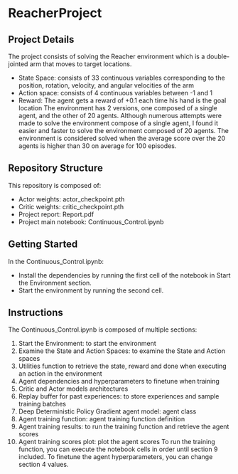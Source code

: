 # ReacherProject

## Project Details
The project consists of solving the Reacher environment which is a double-jointed arm that moves to target locations.
-	State Space: consists of 33 continuous variables corresponding to the position, rotation, velocity, and angular velocities of the arm
-	Action space: consists of 4 continuous variables between -1 and 1
-	Reward: The agent gets a reward of +0.1 each time his hand is the goal location
The environment has 2 versions, one composed of a single agent, and the other of 20 agents. Although numerous attempts were made to solve the environment compose of a single agent, I found it easier and faster to solve the environment composed of 20 agents.
The environment is considered solved when the average score over the 20 agents is higher than 30 on average for 100 episodes.

## Repository Structure
This repository is composed of:
- Actor weights: actor_checkpoint.pth
- Critic weights: critic_checkpoint.pth
- Project report: Report.pdf
- Project main notebook: Continuous_Control.ipynb

## Getting Started
In the Continuous_Control.ipynb:
- Install the dependencies by running the first cell of the notebook in Start the Environment section.
- Start the environment by running the second cell.

## Instructions
The Continuous_Control.ipynb is composed of multiple sections:
1. Start the Environment: to start the environment
2. Examine the State and Action Spaces: to examine the State and Action spaces
3. Utilities function to retrieve the state, reward and done when executing an action in the environment
4. Agent dependencies and hyperparameters to finetune when training
5. Critic and Actor models architectures
6. Replay buffer for past experiences: to store experiences and sample training batches
7. Deep Deterministic Policy Gradient agent model: agent class
8. Agent training function: agent training function definition
9. Agent training results: to run the training function and retrieve the agent scores
10. Agent training scores plot: plot the agent scores
To run the training function, you can execute the notebook cells in order until section 9 included.
To finetune the agent hyperparameters, you can change section 4 values.

